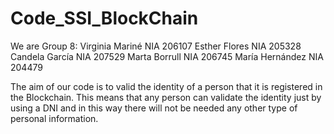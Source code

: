 # Code_SSI_BlockChain
We are Group 8:
Virginia Mariné NIA 206107
Esther Flores NIA 205328
Candela García NIA 207529
Marta Borrull NIA 206745
María Hernández NIA 204479

The aim of our code is to valid the identity of a person that it is registered in the Blockchain. 
This means that any person can validate the identity just by using a DNI and in this way there 
will not be needed any other type of personal information.
